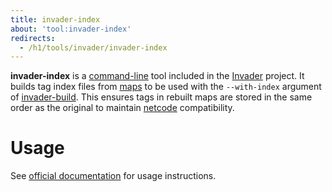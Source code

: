 ```yaml
---
title: invader-index
about: 'tool:invader-index'
redirects:
  - /h1/tools/invader/invader-index
---
```

**invader-index** is a [command-line](~) tool included in the [Invader](~) project. It builds tag index files from [maps](~maps) to be used with the `--with-index` argument of [invader-build](~). This ensures tags in rebuilt maps are stored in the same order as the original to maintain [netcode](~) compatibility.

# Usage
See [official documentation][docs] for usage instructions.

[docs]: https://github.com/SnowyMouse/invader#invader-index
